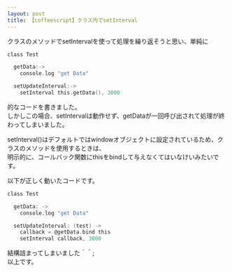 ```yaml
---
layout: post
title: 【coffeescript】クラス内でsetInterval
---
```



クラスのメソッドでsetIntervalを使って処理を繰り返そうと思い、単純に  
  
```c
class Test

  getData:->
    console.log "get Data"

  setUpdateInterval:->
    setInterval this.getData(), 3000
```
  
的なコードを書きました。  
しかしこの場合、setIntervalは動作せず、getDataが一回呼び出されて処理が終わってしまいました。  
  
setInterval()はデフォルトではwindowオブジェクトに設定されているため、クラスのメソッドを使用するときは、  
明示的に、コールバック関数にthisをbindして与えなくてはいなけいみたいです。  
  
以下が正しく動いたコードです。  
  
```c
class Test

  getData: ->
    console.log "get Data"

  setUpdateInterval: (test) ->
    callback = @getData.bind this
    setInterval callback, 3000
```
  
結構詰まってしまいました＾＾;  
以上です。
